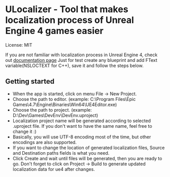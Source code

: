 # ULocalizer - Tool that makes localization process of Unreal Engine 4 games easier

License: MIT


If you are not familiar with localization process in Unreal Engine 4, check out [documentation page](https://docs.unrealengine.com/latest/INT/Gameplay/Localization/index.html)
Just for test create any blueprint and add FText variable(NSLOCTEXT for C++), save it and follow the steps below.

Getting started
----------------------------------------
+ When the app is started, click on menu File -> New Project.
+ Choose the path to editor. (example: C:\Program Files\Epic Games\4.7\Engine\Binaries\Win64\UE4Editor.exe)
+ Choose the path to project. (example: D:\Dev\Games\DevEnv\DevEnv.uproject)
+ Localization project name will be generated according to selected .uproject file. If you don't want to have the same name, feel free to change it :)
+ Basically, you will use UTF-8 encoding most of the time, but other encodings are also supported.
+ If you want to change the location of generated localization files, Source and Destination paths fields is what you need.
+ Click Create and wait until files will be generated, then you are ready to go. Don't forget to click on Project -> Build to generate updated localization data for ue4 after changes.